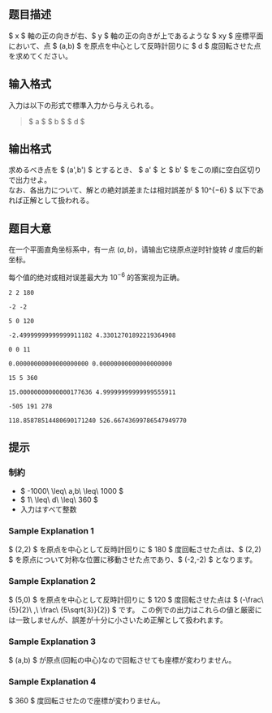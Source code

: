 ## 题目描述
[problemUrl]: https://atcoder.jp/contests/abc259/tasks/abc259_b

$ x $ 軸の正の向きが右、$ y $ 軸の正の向きが上であるような $ xy $ 座標平面において、点 $ (a,b) $ を原点を中心として反時計回りに $ d $ 度回転させた点を求めてください。

## 输入格式
入力は以下の形式で標準入力から与えられる。

> $ a $ $ b $ $ d $

## 输出格式
求めるべき点を $ (a',b') $ とするとき、 $ a' $ と $ b' $ をこの順に空白区切りで出力せよ。  
なお、各出力について、解との絶対誤差または相対誤差が $ 10^{−6} $ 以下であれば正解として扱われる。

## 题目大意
在一个平面直角坐标系中，有一点 $(a,b)$，请输出它绕原点逆时针旋转 $d$ 度后的新坐标。

每个值的绝对或相对误差最大为 $10^{-6}$ 的答案视为正确。

```input1
2 2 180
```

```output1
-2 -2
```

```input2
5 0 120
```

```output2
-2.49999999999999911182 4.33012701892219364908
```

```input3
0 0 11
```

```output3
0.00000000000000000000 0.00000000000000000000
```

```input4
15 5 360
```

```output4
15.00000000000000177636 4.99999999999999555911
```

```input5
-505 191 278
```

```output5
118.85878514480690171240 526.66743699786547949770
```

## 提示
### 制約

- $ -1000\ \leq\ a,b\ \leq\ 1000 $
- $ 1\ \leq\ d\ \leq\ 360 $
- 入力はすべて整数

### Sample Explanation 1

$ (2,2) $ を原点を中心として反時計回りに $ 180 $ 度回転させた点は、$ (2,2) $ を原点について対称な位置に移動させた点であり、$ (-2,-2) $ となります。

### Sample Explanation 2

$ (5,0) $ を原点を中心として反時計回りに $ 120 $ 度回転させた点は $ (-\frac\ {5}{2}\ ,\ \frac\ {5\sqrt{3}}{2}) $ です。 この例での出力はこれらの値と厳密には一致しませんが、誤差が十分に小さいため正解として扱われます。

### Sample Explanation 3

$ (a,b) $ が原点(回転の中心)なので回転させても座標が変わりません。

### Sample Explanation 4

$ 360 $ 度回転させたので座標が変わりません。

